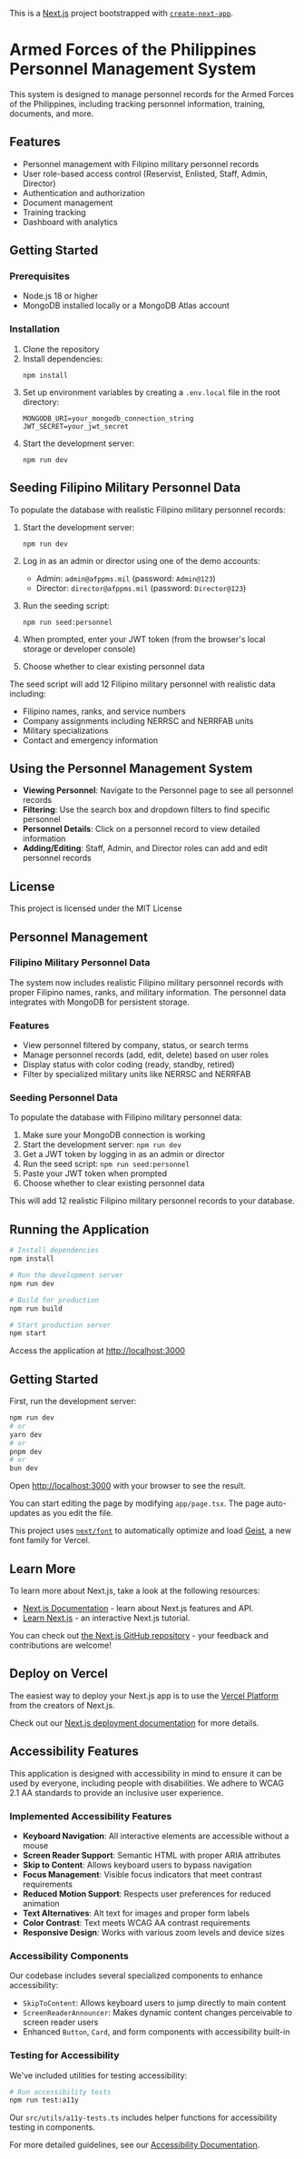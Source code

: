 This is a [Next.js](https://nextjs.org) project bootstrapped with [`create-next-app`](https://nextjs.org/docs/app/api-reference/cli/create-next-app).

# Armed Forces of the Philippines Personnel Management System

This system is designed to manage personnel records for the Armed Forces of the Philippines, including tracking personnel information, training, documents, and more.

## Features

- Personnel management with Filipino military personnel records
- User role-based access control (Reservist, Enlisted, Staff, Admin, Director)
- Authentication and authorization
- Document management
- Training tracking
- Dashboard with analytics

## Getting Started

### Prerequisites

- Node.js 18 or higher
- MongoDB installed locally or a MongoDB Atlas account

### Installation

1. Clone the repository
2. Install dependencies:
   ```
   npm install
   ```
3. Set up environment variables by creating a `.env.local` file in the root directory:
   ```
   MONGODB_URI=your_mongodb_connection_string
   JWT_SECRET=your_jwt_secret
   ```
4. Start the development server:
   ```
   npm run dev
   ```

## Seeding Filipino Military Personnel Data

To populate the database with realistic Filipino military personnel records:

1. Start the development server:
   ```
   npm run dev
   ```

2. Log in as an admin or director using one of the demo accounts:
   - Admin: `admin@afppms.mil` (password: `Admin@123`)
   - Director: `director@afppms.mil` (password: `Director@123`)

3. Run the seeding script:
   ```
   npm run seed:personnel
   ```

4. When prompted, enter your JWT token (from the browser's local storage or developer console)

5. Choose whether to clear existing personnel data

The seed script will add 12 Filipino military personnel with realistic data including:
- Filipino names, ranks, and service numbers
- Company assignments including NERRSC and NERRFAB units
- Military specializations
- Contact and emergency information

## Using the Personnel Management System

- **Viewing Personnel**: Navigate to the Personnel page to see all personnel records
- **Filtering**: Use the search box and dropdown filters to find specific personnel
- **Personnel Details**: Click on a personnel record to view detailed information
- **Adding/Editing**: Staff, Admin, and Director roles can add and edit personnel records

## License

This project is licensed under the MIT License

## Personnel Management

### Filipino Military Personnel Data

The system now includes realistic Filipino military personnel records with proper Filipino names, ranks, and military information. The personnel data integrates with MongoDB for persistent storage.

### Features
- View personnel filtered by company, status, or search terms
- Manage personnel records (add, edit, delete) based on user roles
- Display status with color coding (ready, standby, retired)
- Filter by specialized military units like NERRSC and NERRFAB

### Seeding Personnel Data

To populate the database with Filipino military personnel data:

1. Make sure your MongoDB connection is working
2. Start the development server: `npm run dev`
3. Get a JWT token by logging in as an admin or director
4. Run the seed script: `npm run seed:personnel`
5. Paste your JWT token when prompted
6. Choose whether to clear existing personnel data

This will add 12 realistic Filipino military personnel records to your database.

## Running the Application

```bash
# Install dependencies
npm install

# Run the development server
npm run dev

# Build for production
npm run build

# Start production server
npm start
```

Access the application at [http://localhost:3000](http://localhost:3000)

## Getting Started

First, run the development server:

```bash
npm run dev
# or
yarn dev
# or
pnpm dev
# or
bun dev
```

Open [http://localhost:3000](http://localhost:3000) with your browser to see the result.

You can start editing the page by modifying `app/page.tsx`. The page auto-updates as you edit the file.

This project uses [`next/font`](https://nextjs.org/docs/app/building-your-application/optimizing/fonts) to automatically optimize and load [Geist](https://vercel.com/font), a new font family for Vercel.

## Learn More

To learn more about Next.js, take a look at the following resources:

- [Next.js Documentation](https://nextjs.org/docs) - learn about Next.js features and API.
- [Learn Next.js](https://nextjs.org/learn) - an interactive Next.js tutorial.

You can check out [the Next.js GitHub repository](https://github.com/vercel/next.js) - your feedback and contributions are welcome!

## Deploy on Vercel

The easiest way to deploy your Next.js app is to use the [Vercel Platform](https://vercel.com/new?utm_medium=default-template&filter=next.js&utm_source=create-next-app&utm_campaign=create-next-app-readme) from the creators of Next.js.

Check out our [Next.js deployment documentation](https://nextjs.org/docs/app/building-your-application/deploying) for more details.

## Accessibility Features

This application is designed with accessibility in mind to ensure it can be used by everyone, including people with disabilities. We adhere to WCAG 2.1 AA standards to provide an inclusive user experience.

### Implemented Accessibility Features

- **Keyboard Navigation**: All interactive elements are accessible without a mouse
- **Screen Reader Support**: Semantic HTML with proper ARIA attributes
- **Skip to Content**: Allows keyboard users to bypass navigation
- **Focus Management**: Visible focus indicators that meet contrast requirements
- **Reduced Motion Support**: Respects user preferences for reduced animation
- **Text Alternatives**: Alt text for images and proper form labels
- **Color Contrast**: Text meets WCAG AA contrast requirements
- **Responsive Design**: Works with various zoom levels and device sizes

### Accessibility Components

Our codebase includes several specialized components to enhance accessibility:

- `SkipToContent`: Allows keyboard users to jump directly to main content
- `ScreenReaderAnnouncer`: Makes dynamic content changes perceivable to screen reader users
- Enhanced `Button`, `Card`, and form components with accessibility built-in

### Testing for Accessibility

We've included utilities for testing accessibility:

```bash
# Run accessibility tests
npm run test:a11y
```

Our `src/utils/a11y-tests.ts` includes helper functions for accessibility testing in components.

For more detailed guidelines, see our [Accessibility Documentation](./docs/ACCESSIBILITY.md).

